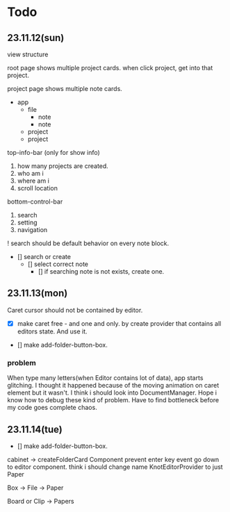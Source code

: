 # Todo

## 23.11.12(sun)

view structure

root page shows multiple project cards.
when click project, get into that project.

project page shows multiple note cards.

- app
  - file
    - note
    - note
  - project
  - project

top-info-bar (only for show info)

1. how many projects are created.
2. who am i
3. where am i
4. scroll location

bottom-control-bar

1. search
2. setting
3. navigation

! search should be default behavior on every note block.

- [] search or create
  - [] select correct note
    - [] if searching note is not exists, create one.

## 23.11.13(mon)

Caret cursor should not be contained by editor.

- [x] make caret free - and one and only.
      by create provider that contains all editors state. And use it.
- [] make add-folder-button-box.

### problem

When type many letters(when Editor contains lot of data),
app starts glitching. I thought it happened because of the
moving animation on caret element but it wasn't.
I think i should look into DocumentManager.
Hope i know how to debug these kind of problem.
Have to find bottleneck before my code goes complete chaos.

## 23.11.14(tue)

- [] make add-folder-button-box.

cabinet -> createFolderCard Component
prevent enter key event go down to editor component.
think i should change name KnotEditorProvider to just Paper

Box -> File -> Paper

Board or Clip -> Papers

